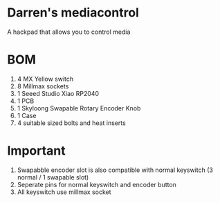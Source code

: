 # Darren's mediacontrol

A hackpad that allows you to control media

# BOM
1. 4 MX Yellow switch
2. 8 Millmax sockets
3. 1 Seeed Studio Xiao RP2040
4. 1 PCB
5. 1 Skyloong Swapable Rotary Encoder Knob
6. 1 Case
7. 4 suitable sized bolts and heat inserts

# Important
1. Swapabble encoder slot is also compatible with normal keyswitch (3 normal / 1 swapable slot)
2. Seperate pins for normal keyswitch and encoder button
3. All keyswitch use millmax socket
